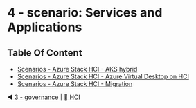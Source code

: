 # 4 - scenario: Services and Applications

## Table Of Content
- [Scenarios - Azure Stack HCI - AKS hybrid](./aksworkload/README.md)
- [Scenarios - Azure Stack HCI - Azure Virtual Desktop on HCI](./avd/readme.md)
- [Scenarios - Azure Stack HCI - Migration](./migration/readme.md)
    

[◀ 3 - governance](../3%20-%20governance/readme.md) | [🔼 HCI](../../readme.md)